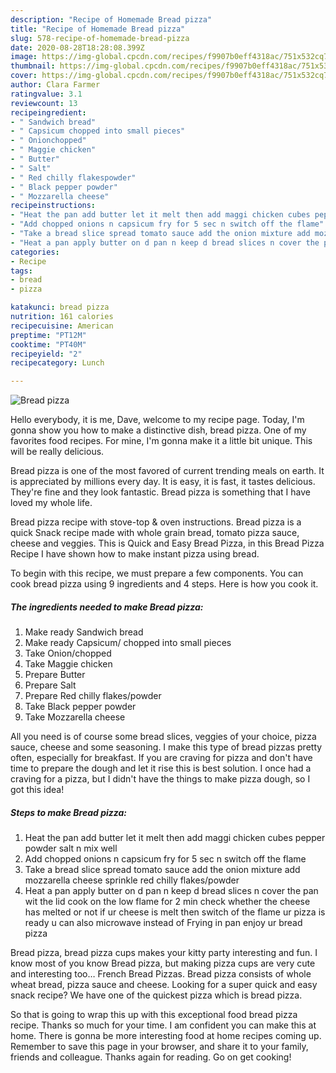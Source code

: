 ```yaml
---
description: "Recipe of Homemade Bread pizza"
title: "Recipe of Homemade Bread pizza"
slug: 578-recipe-of-homemade-bread-pizza
date: 2020-08-28T18:28:08.399Z
image: https://img-global.cpcdn.com/recipes/f9907b0eff4318ac/751x532cq70/bread-pizza-recipe-main-photo.jpg
thumbnail: https://img-global.cpcdn.com/recipes/f9907b0eff4318ac/751x532cq70/bread-pizza-recipe-main-photo.jpg
cover: https://img-global.cpcdn.com/recipes/f9907b0eff4318ac/751x532cq70/bread-pizza-recipe-main-photo.jpg
author: Clara Farmer
ratingvalue: 3.1
reviewcount: 13
recipeingredient:
- " Sandwich bread"
- " Capsicum chopped into small pieces"
- " Onionchopped"
- " Maggie chicken"
- " Butter"
- " Salt"
- " Red chilly flakespowder"
- " Black pepper powder"
- " Mozzarella cheese"
recipeinstructions:
- "Heat the pan add butter let it melt then add maggi chicken cubes pepper powder salt n mix well"
- "Add chopped onions n capsicum fry for 5 sec n switch off the flame"
- "Take a bread slice spread tomato sauce add the onion mixture add mozzarella cheese sprinkle red chilly flakes/powder"
- "Heat a pan apply butter on d pan n keep d bread slices n cover the pan wit the lid cook on the low flame for 2 min check whether the cheese has melted or not if ur cheese is melt then switch of the flame ur pizza is ready u can also microwave instead of Frying in pan enjoy ur bread pizza"
categories:
- Recipe
tags:
- bread
- pizza

katakunci: bread pizza 
nutrition: 161 calories
recipecuisine: American
preptime: "PT12M"
cooktime: "PT40M"
recipeyield: "2"
recipecategory: Lunch

---
```



![Bread pizza](https://img-global.cpcdn.com/recipes/f9907b0eff4318ac/751x532cq70/bread-pizza-recipe-main-photo.jpg)

Hello everybody, it is me, Dave, welcome to my recipe page. Today, I'm gonna show you how to make a distinctive dish, bread pizza. One of my favorites food recipes. For mine, I'm gonna make it a little bit unique. This will be really delicious.

Bread pizza is one of the most favored of current trending meals on earth. It is appreciated by millions every day. It is easy, it is fast, it tastes delicious. They're fine and they look fantastic. Bread pizza is something that I have loved my whole life.

Bread pizza recipe with stove-top &amp; oven instructions. Bread pizza is a quick Snack recipe made with whole grain bread, tomato pizza sauce, cheese and veggies. This is Quick and Easy Bread Pizza, in this Bread Pizza Recipe I have shown how to make instant pizza using bread.


To begin with this recipe, we must prepare a few components. You can cook bread pizza using 9 ingredients and 4 steps. Here is how you cook it.

<!--inarticleads1-->

##### The ingredients needed to make Bread pizza:

1. Make ready  Sandwich bread
1. Make ready  Capsicum/ chopped into small pieces
1. Take  Onion/chopped
1. Take  Maggie chicken
1. Prepare  Butter
1. Prepare  Salt
1. Prepare  Red chilly flakes/powder
1. Take  Black pepper powder
1. Take  Mozzarella cheese


All you need is of course some bread slices, veggies of your choice, pizza sauce, cheese and some seasoning. I make this type of bread pizzas pretty often, especially for breakfast. If you are craving for pizza and don&#39;t have time to prepare the dough and let it rise this is best solution. I once had a craving for a pizza, but I didn&#39;t have the things to make pizza dough, so I got this idea! 

<!--inarticleads2-->

##### Steps to make Bread pizza:

1. Heat the pan add butter let it melt then add maggi chicken cubes pepper powder salt n mix well
1. Add chopped onions n capsicum fry for 5 sec n switch off the flame
1. Take a bread slice spread tomato sauce add the onion mixture add mozzarella cheese sprinkle red chilly flakes/powder
1. Heat a pan apply butter on d pan n keep d bread slices n cover the pan wit the lid cook on the low flame for 2 min check whether the cheese has melted or not if ur cheese is melt then switch of the flame ur pizza is ready u can also microwave instead of Frying in pan enjoy ur bread pizza


Bread pizza, bread pizza cups makes your kitty party interesting and fun. I know most of you know Bread pizza, but making pizza cups are very cute and interesting too… French Bread Pizzas. Bread pizza consists of whole wheat bread, pizza sauce and cheese. Looking for a super quick and easy snack recipe? We have one of the quickest pizza which is bread pizza. 

So that is going to wrap this up with this exceptional food bread pizza recipe. Thanks so much for your time. I am confident you can make this at home. There is gonna be more interesting food at home recipes coming up. Remember to save this page in your browser, and share it to your family, friends and colleague. Thanks again for reading. Go on get cooking!
